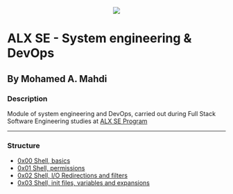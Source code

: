 <p align="center">
  <img src="https://www.alxafrica.com/wp-content/uploads/2022/01/header-logo.png">
</p>

# ALX SE - System engineering & DevOps

## By Mohamed A. Mahdi

### Description

Module of system engineering and DevOps, carried out during Full Stack Software Engineering studies at [ALX SE Program](https://www.alxafrica.com/programme_post/full-stack-software-engineer/)


------------------
### Structure
* [0x00 Shell, basics](https://github.com/Moh-A-Mahdi/alx-system_engineering-devops/tree/master/0x00-shell_basics)
* [0x01 Shell, permissions](https://github.com/Moh-A-Mahdi/alx-system_engineering-devops/tree/master/0x01-shell_permissions)
* [0x02 Shell, I/O Redirections and filters](https://github.com/Moh-A-Mahdi/alx-system_engineering-devops/tree/master/0x02-shell_redirections)
* [0x03 Shell, init files, variables and expansions](https://github.com/Moh-A-Mahdi/alx-system_engineering-devops/tree/master/0x03-shell_variables_expansions)
